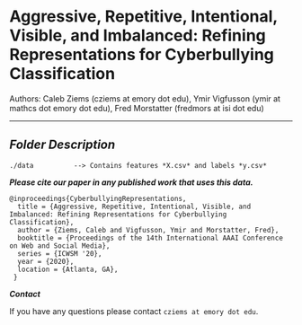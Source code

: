 # Aggressive, Repetitive, Intentional, Visible, and Imbalanced: Refining Representations for Cyberbullying Classification

Authors: Caleb Ziems (cziems at emory dot edu), Ymir Vigfusson (ymir at mathcs dot emory dot edu), Fred Morstatter (fredmors at isi dot edu)

------------------------------------------
***Folder Description***
------------------------------------------
~~~
./data 			--> Contains features *X.csv* and labels *y.csv*
~~~

***Please cite our paper in any published work that uses this data.***
~~~
@inproceedings{CyberbullyingRepresentations,
  title = {Aggressive, Repetitive, Intentional, Visible, and Imbalanced: Refining Representations for Cyberbullying Classification},
  author = {Ziems, Caleb and Vigfusson, Ymir and Morstatter, Fred}, 
  booktitle = {Proceedings of the 14th International AAAI Conference on Web and Social Media},
  series = {ICWSM '20},
  year = {2020},
  location = {Atlanta, GA},
 }
~~~

***Contact***

If you have any questions please contact `cziems at emory dot edu`.
